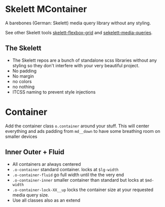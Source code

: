 # Skelett MContainer
A barebones (German: Skelett) media query library without any styling.

See other Skelett tools [skelett-flexbox-grid](https://github.com/kaspar-allenbach/skelett-flexbox-grid) and [sekelett-media-queries](https://github.com/kaspar-allenbach/skelett-media-queries).


## The Skelett
- The Skelett repos are a bunch of standalone scss libraries without any styling so they don't interfere with your very beautiful project.
- No padding
- No margin
- no colors
- no nothing
- ITCSS naming to prevent style injections

# Container

Add the container class `o.container` around your stuff. This will center everything and ads padding from `md__down` to have some breathing room on smaller devices

## Inner Outer + Fluid

- All containers ar always centered 
- `.o-container` standard container. locks at `$lg-width` 
- `.o-container-fluid` go full width until the the very end
- `.o-container-inner`  smaller container than standard but locks at `$md-width`
- `.o-container-lock-XX__up` locks the container size at your requested media query size. 
- Use all classes also as an extend  
